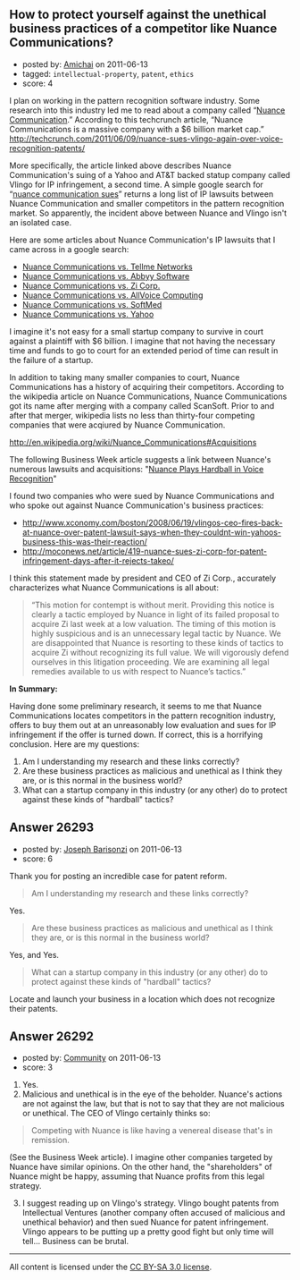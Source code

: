 ## How to protect yourself against the unethical business practices of a competitor like Nuance Communications?

- posted by: [Amichai](https://stackexchange.com/users/-1/3066-amichai) on 2011-06-13
- tagged: `intellectual-property`, `patent`, `ethics`
- score: 4

I plan on working in the pattern recognition software industry. Some research into this industry led me to read about a company called “[Nuance Communication][1].” According to this techcrunch article, “Nuance Communications is a massive company with a $6 billion market cap.”
http://techcrunch.com/2011/06/09/nuance-sues-vlingo-again-over-voice-recognition-patents/ 

More specifically, the article linked above describes Nuance Communication's suing of a Yahoo and AT&T backed statup company called Vlingo for IP infringement, a second time. A simple google search for “[nuance communication sues][2]” returns a long list of IP lawsuits between Nuance Communication and smaller competitors in the pattern recognition market. So apparently, the incident above between Nuance and Vlingo isn't an isolated case.

Here are some articles about Nuance Communication's IP lawsuits that I came across in a google search:

 - [Nuance Communications vs. Tellme Networks][3]
 - [Nuance Communications vs. Abbyy Software][4]
 - [Nuance Communications vs. Zi Corp.][5]
 - [Nuance Communications vs. AllVoice Computing][6]
 - [Nuance Communications vs. SoftMed][8]
 - [Nuance Communications vs. Yahoo][7]

I imagine it's not easy for a small startup company to survive in court against a plaintiff with $6 billion. I imagine that not having the necessary time and funds to go to court for an extended period of time can result in the failure of a startup.

In addition to taking many smaller companies to court, Nuance Communications has a history of acquiring their competitors. According to the wikipedia article on Nuance Communications, Nuance Communications got its name after merging with a company called ScanSoft. Prior to and after that merger, wikipedia lists no less than thirty-four competing companies that were acqiured by Nuance Communication.

http://en.wikipedia.org/wiki/Nuance_Communications#Acquisitions 

The following Business Week article suggests a link between Nuance's numerous lawsuits and acquisitions: "[Nuance Plays Hardball in Voice Recognition][9]"

I found two companies who were sued by Nuance Communications and who spoke out against Nuance Communication's business practices:

 - http://www.xconomy.com/boston/2008/06/19/vlingos-ceo-fires-back-at-nuance-over-patent-lawsuit-says-when-they-couldnt-win-yahoos-business-this-was-their-reaction/ 
 - http://moconews.net/article/419-nuance-sues-zi-corp-for-patent-infringement-days-after-it-rejects-takeo/ 

I think this statement made by president and CEO of Zi Corp., accurately characterizes what Nuance Communications is all about:

> “This motion for contempt is without
> merit. Providing this notice is
> clearly a tactic employed by Nuance in
> light of its failed proposal to
> acquire Zi last week at a low
> valuation. The timing of this motion
> is highly suspicious and is an
> unnecessary legal tactic by Nuance. We
> are disappointed that Nuance is
> resorting to these kinds of tactics to
> acquire Zi without recognizing its
> full value. We will vigorously defend
> ourselves in this litigation
> proceeding. We are examining all legal
> remedies available to us with respect
> to Nuance’s tactics.”


**In Summary:**

Having done some preliminary research, it seems to me that Nuance Communications locates competitors in the pattern recognition industry, offers to buy them out at an unreasonably low evaluation and sues for IP infringement if the offer is turned down. If correct, this is a horrifying conclusion. Here are my questions:

 1. Am I understanding my research and these links
    correctly? 
 2. Are these business
    practices as malicious and unethical
    as I think they are, or is this
    normal in the business world? 
 3. What can a startup
    company in this industry (or any other) do to protect against
    these kinds of "hardball" tactics?


  [1]: http://www.nuance.com/
  [2]: http://www.google.com/search?hl=en&biw=1366&bih=655&q=nuance%20communications%20sues
  [3]: http://techstartups.blogspot.com/2006/02/nuance-communications-sues-tellme.html
  [4]: http://www.patentlyo.com/patent/2010/11/nuance-communications-v-abbyy-software.html
  [5]: http://www.cellular-news.com/story/33246.php
  [6]: http://casesofinterest.com/tiki/AllVoice+Computing+PLC+v+Nuance+Communications,+Inc.
  [7]: http://www.betanews.com/article/Calif-Company-Hits-Yahoo-with-IP-Suit/1128112854
  [8]: http://www.businesswire.com/news/home/20061108005488/en/Nuance-Files-Patent-Infringement-Lawsuit-SoftMed-Systems
  [9]: http://www.businessweek.com/magazine/content/11_22/b4230037736600.htm


## Answer 26293

- posted by: [Joseph Barisonzi](https://stackexchange.com/users/-1/8791-joseph-barisonzi) on 2011-06-13
- score: 6

Thank you for posting an incredible case for patent reform. 

> Am I understanding my research and
> these links correctly?

Yes.

> Are these business practices as
> malicious and unethical as I think
> they are, or is this normal in the
> business world?

Yes, and Yes.

> What can a startup company in this
> industry (or any other) do to protect
> against these kinds of "hardball"
> tactics?

Locate and launch your business in a location which does not recognize their patents. 


## Answer 26292

- posted by: [Community](https://stackexchange.com/users/-1/-1-community) on 2011-06-13
- score: 3

 1. Yes.
 2. Malicious and unethical is in the eye of the beholder.  Nuance's actions are not against the law, but that is not to say that they are not malicious or unethical.  The CEO of Vlingo certainly thinks so:
>Competing with Nuance is like having a venereal disease that's in remission.

 (See the Business Week article).  I imagine other companies targeted by Nuance have similar opinions.  On the other hand, the "shareholders" of Nuance might be happy, assuming that Nuance profits from this legal strategy.

 3. I suggest reading up on Vlingo's strategy.  Vlingo bought patents from Intellectual Ventures (another company often accused of malicious and unethical behavior) and then sued Nuance for patent infringement.  Vlingo appears to be putting up a pretty good fight but only time will tell...  Business can be brutal.



---

All content is licensed under the [CC BY-SA 3.0 license](https://creativecommons.org/licenses/by-sa/3.0/).
